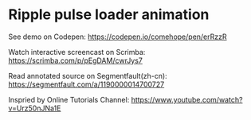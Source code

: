 
# Ripple pulse loader animation

See demo on Codepen: https://codepen.io/comehope/pen/erRzzR

Watch interactive screencast on Scrimba: https://scrimba.com/p/pEgDAM/cwrJys7

Read annotated source on Segmentfault(zh-cn): https://segmentfault.com/a/1190000014700727

Inspried by Online Tutorials Channel: https://www.youtube.com/watch?v=Urz50nJNa1E
